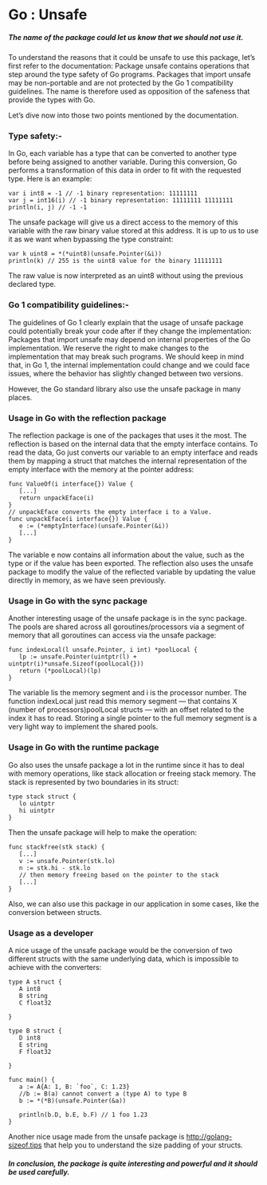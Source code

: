 # Go : Unsafe 
##### The name of the package could let us know that we should not use it. 

To understand the reasons that it could be unsafe to use this package, let’s first refer to the documentation:
Package unsafe contains operations that step around the type safety of Go programs.
Packages that import unsafe may be non-portable and are not protected by the Go 1 compatibility guidelines.
The name is therefore used as opposition of the safeness that provide the types with Go. 

Let’s dive now into those two points mentioned by the documentation.

### Type safety:- 
In Go, each variable has a type that can be converted to another type before being assigned to another variable.
During this conversion, Go performs a transformation of this data in order to fit with the requested type. 
Here is an example:
```golang
var i int8 = -1 // -1 binary representation: 11111111
var j = int16(i) // -1 binary representation: 11111111 11111111
println(i, j) // -1 -1
```

The unsafe package will give us a direct access to the memory of this variable with the raw binary value stored at this address. 
It is up to us to use it as we want when bypassing the type constraint:
```golang
var k uint8 = *(*uint8)(unsafe.Pointer(&i))
println(k) // 255 is the uint8 value for the binary 11111111
```
The raw value is now interpreted as an uint8 without using the previous declared type.

### Go 1 compatibility guidelines:- 
The guidelines of Go 1 clearly explain that the usage of unsafe package could potentially break your code after if they change the implementation:
Packages that import unsafe may depend on internal properties of the Go implementation. We reserve the right to make changes to the implementation that may break such programs.
We should keep in mind that, in Go 1, the internal implementation could change and we could face issues, where the behavior has slightly changed between two versions. 

However, the Go standard library also use the unsafe package in many places.

### Usage in Go with the reflection package
The reflection package is one of the packages that uses it the most. The reflection is based on the internal data that the empty interface contains.
To read the data, Go just converts our variable to an empty interface and reads them by mapping a struct that matches the internal representation of the empty interface with the memory at the pointer address:
```golang
func ValueOf(i interface{}) Value {
   [...]
   return unpackEface(i)
}
// unpackEface converts the empty interface i to a Value.
func unpackEface(i interface{}) Value {
   e := (*emptyInterface)(unsafe.Pointer(&i))
   [...]
}
```
The variable e now contains all information about the value, such as the type or if the value has been exported. 
The reflection also uses the unsafe package to modify the value of the reflected variable by updating the value directly in memory, as we have seen previously.

### Usage in Go with the sync package
Another interesting usage of the unsafe package is in the sync package. 
The pools are shared across all goroutines/processors via a segment of memory that all goroutines can access via the unsafe package:
```golang
func indexLocal(l unsafe.Pointer, i int) *poolLocal {
   lp := unsafe.Pointer(uintptr(l) + uintptr(i)*unsafe.Sizeof(poolLocal{}))
   return (*poolLocal)(lp)
}
```
The variable lis the memory segment and i is the processor number. 
The function indexLocal just read this memory segment — that contains X (number of processors)poolLocal structs — with an offset related to the index it has to read. 
Storing a single pointer to the full memory segment is a very light way to implement the shared pools.

### Usage in Go with the runtime package
Go also uses the unsafe package a lot in the runtime since it has to deal with memory operations, like stack allocation or freeing stack memory. 
The stack is represented by two boundaries in its struct:
```golang
type stack struct {
   lo uintptr
   hi uintptr
}
```
Then the unsafe package will help to make the operation:
```golang
func stackfree(stk stack) {
   [...]
   v := unsafe.Pointer(stk.lo)
   n := stk.hi - stk.lo
   // then memory freeing based on the pointer to the stack
   [...]
}
```
Also, we can also use this package in our application in some cases, like the conversion between structs.

### Usage as a developer
A nice usage of the unsafe package would be the conversion of two different structs with the same underlying data, which is impossible to achieve with the converters:
```golang
type A struct {
   A int8
   B string
   C float32

}

type B struct {
   D int8
   E string
   F float32

}

func main() {
   a := A{A: 1, B: `foo`, C: 1.23}
   //b := B(a) cannot convert a (type A) to type B
   b := *(*B)(unsafe.Pointer(&a))

   println(b.D, b.E, b.F) // 1 foo 1.23
}
```

Another nice usage made from the unsafe package is http://golang-sizeof.tips that help you to understand the size padding of your structs.
##### In conclusion, the package is quite interesting and powerful and it should be used carefully.
